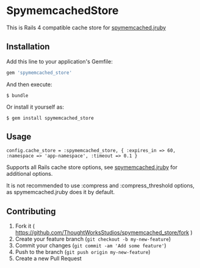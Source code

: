 # SpymemcachedStore

This is Rails 4 compatible cache store for [spymemcached.jruby](https://github.com/ThoughtWorksStudios/spymemcached.jruby)

## Installation

Add this line to your application's Gemfile:

```ruby
gem 'spymemcached_store'
```

And then execute:

    $ bundle

Or install it yourself as:

    $ gem install spymemcached_store

## Usage

    config.cache_store = :spymemcached_store, { :expires_in => 60, :namespace => 'app-namespace', :timeout => 0.1 }

Supports all Rails cache store options, see [spymemcached.jruby](https://github.com/ThoughtWorksStudios/spymemcached.jruby) for additional options.

It is not recommended to use :compress and :compress_threshold options, as spymemcached.jruby does it by default.

## Contributing

1. Fork it ( https://github.com/ThoughtWorksStudios/spymemcached_store/fork )
2. Create your feature branch (`git checkout -b my-new-feature`)
3. Commit your changes (`git commit -am 'Add some feature'`)
4. Push to the branch (`git push origin my-new-feature`)
5. Create a new Pull Request
